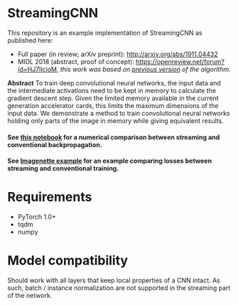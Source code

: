 # StreamingCNN
This repository is an example implementation of StreamingCNN as published here: 

- Full paper (in review; arXiv preprint): http://arxiv.org/abs/1911.04432
- MIDL 2018 (abstract, proof of concept): https://openreview.net/forum?id=HJ7lIcjoM, _this work was based on [previous version](https://github.com/DIAGNijmegen/StreamingCNN/tree/befcb63e86d44730b9180a1db81427941e95b653) of the algorithm._

**Abstract**
To train deep convolutional neural networks, the input data and the intermediate
activations need to be kept in memory to calculate the gradient descent step. Given
the limited memory available in the current generation accelerator cards, this limits
the maximum dimensions of the input data. We demonstrate a method to train
convolutional neural networks holding only parts of the image in memory while
giving equivalent results.

#### See [this notebook](https://github.com/DIAGNijmegen/StreamingCNN/blob/master/sCNN%20numerical%20comparison.ipynb) for a numerical comparison between streaming and conventional backpropagation.
#### See [Imagenette example](https://github.com/DIAGNijmegen/StreamingCNN/blob/master/sCNN%20numerical%20comparison.ipynb) for an example comparing losses between streaming and conventional training.

# Requirements
  - PyTorch 1.0+
  - tqdm
  - numpy
  
# Model compatibility
Should work with all layers that keep local properties of a CNN intact. As such, batch / instance normalization are not supported in the streaming part of the network.
